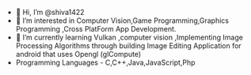 - 👋 Hi, I’m @shiva1422
- 👀 I’m interested in Computer Vision,Game Programming,Graphics Programming ,Cross PlatForm App Development.
- 🌱 I’m currently learning Vulkan ,computer vision ,Implementing Image Processing Algorithms through building Image Editing Application for android that uses Opengl (glCompute)
-  Programming Languages - C,C++,Java,JavaScript,Php

<!---
shiva1422/shiva1422 is a ✨ special ✨ repository because its `README.md` (this file) appears on your GitHub profile.
You can click the Preview link to take a look at your changes.
--->
